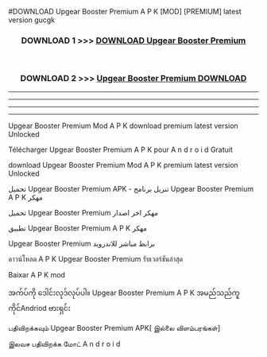 #DOWNLOAD Upgear Booster  Premium A P K [MOD] [PREMIUM] latest version gucgk



<div align="center">

<h3>DOWNLOAD 1 >>> <a href="https://teeasianyam.web.app?sq=Upgear Booster  Premium">DOWNLOAD Upgear Booster  Premium </a></h3><br>

<h3>DOWNLOAD 2 >>> <a href="https://teeasianyam.web.app?sq=Upgear Booster  Premium ">Upgear Booster  Premium  DOWNLOAD </a></h3>

</div>


----------------------------------------------------------

----------------------------------------------------------

----------------------------------------------------------

----------------------------------------------------------


Upgear Booster  Premium  Mod A P K download premium latest version Unlocked

Télécharger Upgear Booster  Premium  A P K pour A n d r o i d Gratuit

download Upgear Booster  Premium  Mod A P K premium latest version Unlocked

تحميل Upgear Booster  Premium  APK - تنزيل برنامج Upgear Booster  Premium  A P K مهكر

تحميل Upgear Booster  Premium  مهكر اخر اصدار

تطبيق Upgear Booster  Premium  A P K مهكر

Upgear Booster  Premium  برابط مباشر للاندرويد

ดาวน์โหลด A P K Upgear Booster  Premium  รับเวอร์ชันล่าสุด

Baixar A P K mod

အက်ပ်ကို ဒေါင်းလုဒ်လုပ်ပါ။ Upgear Booster  Premium  A P K အမည်သည်ကူကိုင်Andriod ဗားရှင်း

பதிவிறக்கவும் Upgear Booster  Premium  APK[ இல்லை விளம்பரங்கள்] 
 
இலவச பதிவிறக்க மோட் A n d r o i d




